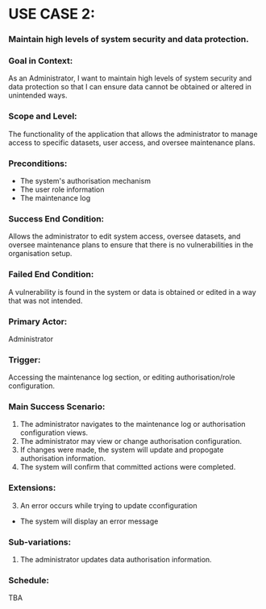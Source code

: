 # USE CASE 2:
### Maintain high levels of system security and data protection.

### Goal in Context:
As an Administrator, I want to maintain high levels of system security and data protection so that I can ensure data cannot be obtained or altered in unintended ways.

### Scope and Level:
The functionality of the application that allows the administrator to manage access to specific datasets, user access, and oversee maintenance plans.

### Preconditions:
- The system's authorisation mechanism
- The user role information
- The maintenance log

### Success End Condition:
Allows the administrator to edit system access, oversee datasets, and oversee maintenance plans to ensure that there is no vulnerabilities in the organisation setup.

### Failed End Condition:
A vulnerability is found in the system or data is obtained or edited in a way that was not intended.

### Primary Actor:
Administrator

### Trigger:
Accessing the maintenance log section, or editing authorisation/role configuration.

### Main Success Scenario:
1. The administrator navigates to the maintenance log or authorisation configuration views.
2. The administrator may view or change authorisation configuration.
3. If changes were made, the system will update and propogate authorisation information.
4. The system will confirm that committed actions were completed.

### Extensions:
3. An error occurs while trying to update cconfiguration
  - The system will display an error message

### Sub-variations:
1. The administrator updates data authorisation information.

### Schedule:
TBA
